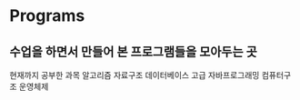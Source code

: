 # Programs
수업을 하면서 만들어 본 프로그램들을 모아두는 곳
------------
현재까지 공부한 과목
알고리즘
자료구조
데이터베이스
고급 자바프로그래밍
컴퓨터구조
운영체제
